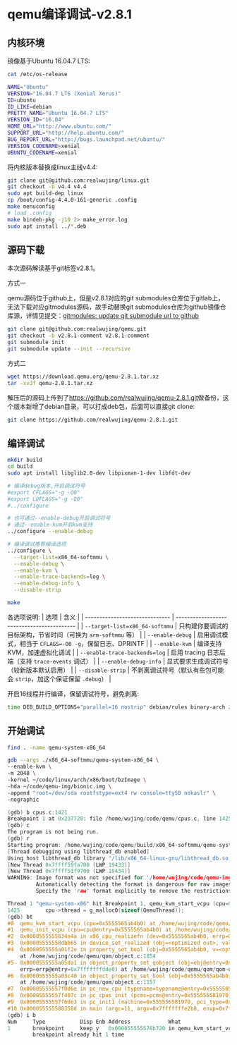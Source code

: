 # qemu编译调试-v2.8.1

## 内核环境

镜像基于Ubuntu 16.04.7 LTS:

```bash
cat /etc/os-release

NAME="Ubuntu"
VERSION="16.04.7 LTS (Xenial Xerus)"
ID=ubuntu
ID_LIKE=debian
PRETTY_NAME="Ubuntu 16.04.7 LTS"
VERSION_ID="16.04"
HOME_URL="http://www.ubuntu.com/"
SUPPORT_URL="http://help.ubuntu.com/"
BUG_REPORT_URL="http://bugs.launchpad.net/ubuntu/"
VERSION_CODENAME=xenial
UBUNTU_CODENAME=xenial
```

将内核版本替换成linux主线v4.4:

```bash
git clone git@github.com:realwujing/linux.git
git checkout -b v4.4 v4.4
sudo apt build-dep linux
cp /boot/config-4.4.0-161-generic .config
make menuconfig
# load .config
make bindeb-pkg -j10 2> make_error.log
sudo apt install ../*.deb
```

## 源码下载

本次源码解读基于git标签v2.8.1。

方式一

qemu源码位于github上，但是v2.8.1对应的git submodules仓库位于gitlab上，无法下载对应gitmodules源码，故手动替换git submodules仓库为github镜像仓库源，详情见提交：[gitmodules: update git submodule url to github](https://github.com/realwujing/qemu/commit/56fe7ca29adddd876b590e301e62d5b6e4b3a33e)

```bash
git clone git@github.com:realwujing/qemu.git
git checkout -b v2.8.1-comment v2.8.1-comment
git submodule init
git submodule update --init --recursive
```

方式二

```bash
wget https://download.qemu.org/qemu-2.8.1.tar.xz
tar -xvJf qemu-2.8.1.tar.xz
```

解压后的源码上传到了<https://github.com/realwujing/qemu-2.8.1.git>做备份，这个版本新增了debian目录，可以打成deb包，后面可以直接git clone:
```bash
git clone https://github.com/realwujing/qemu-2.8.1.git
```

## 编译调试

```bash
mkdir build
cd build
sudo apt install libglib2.0-dev libpixman-1-dev libfdt-dev

# 编译debug版本,开启调试符号
#export CFLAGS="-g -O0"
#export LDFLAGS="-g -O0"
#../configure

# 也可通过--enable-debug开启调试符号
# 通过--enable-kvm开启kvm支持
../configure --enable-debug

# 编译调试推荐编译选项
../configure \
  --target-list=x86_64-softmmu \
  --enable-debug \
  --enable-kvm \
  --enable-trace-backends=log \
  --enable-debug-info \
  --disable-strip

make
```

各选项说明:
| 选项                             | 含义                                         |
| ------------------------------ | ------------------------------------------ |
| `--target-list=x86_64-softmmu` | 只构建你要调试的目标架构，节省时间（可换为 `arm-softmmu` 等）     |
| `--enable-debug`               | 启用调试模式，相当于 `CFLAGS=-O0 -g`，保留日志、DPRINTF    |
| `--enable-kvm`                 | 编译支持 KVM，加速虚拟化调试                           |
| `--enable-trace-backends=log`  | 启用 tracing 日志后端（支持 `trace-events` 调试）      |
| `--enable-debug-info`          | 显式要求生成调试符号（较新版本默认启用）                       |
| `--disable-strip`              | 不剥离调试符号（默认有些包可能会 `strip`，加这个保证保留 `.debug`） |

开启16线程并行编译，保留调试符号，避免剥离:
```bash
time DEB_BUILD_OPTIONS="parallel=16 nostrip" debian/rules binary-arch 2> make_error.log
```

## 开始调试

```bash
find . -name qemu-system-x86_64
```

```bash
gdb --args ./x86_64-softmmu/qemu-system-x86_64 \
--enable-kvm \
-m 2048 \
-kernel ~/code/linux/arch/x86/boot/bzImage \
-hda ~/code/qemu-img/bionic.img \
-append "root=/dev/sda rootfstype=ext4 rw console=ttyS0 nokaslr" \
-nographic
```

```c
(gdb) b cpus.c:1421
Breakpoint 1 at 0x237720: file /home/wujing/code/qemu/cpus.c, line 1425.
(gdb) c
The program is not being run.
(gdb) r
Starting program: /home/wujing/code/qemu/build/x86_64-softmmu/qemu-system-x86_64 --enable-kvm -m 2048 -kernel /home/wujing/code/linux/arch/x86/boot/bzImage -hda /home/wujing/code/qemu-img/bionic.img -append root=/dev/sda\ rootfstype=ext4\ rw\ console=ttyS0\ nokaslr -nographic
[Thread debugging using libthread_db enabled]
Using host libthread_db library "/lib/x86_64-linux-gnu/libthread_db.so.1".
[New Thread 0x7ffff59fa700 (LWP 19433)]
[New Thread 0x7ffff51f9700 (LWP 19434)]
WARNING: Image format was not specified for '/home/wujing/code/qemu-img/bionic.img' and probing guessed raw.
         Automatically detecting the format is dangerous for raw images, write operations on block 0 will be restricted.
         Specify the 'raw' format explicitly to remove the restrictions.

Thread 1 "qemu-system-x86" hit Breakpoint 1, qemu_kvm_start_vcpu (cpu=0x5555565ab4b0) at /home/wujing/code/qemu/cpus.c:1425
1425        cpu->thread = g_malloc0(sizeof(QemuThread));
(gdb) bt
#0  qemu_kvm_start_vcpu (cpu=0x5555565ab4b0) at /home/wujing/code/qemu/cpus.c:1425
#1  qemu_init_vcpu (cpu=cpu@entry=0x5555565ab4b0) at /home/wujing/code/qemu/cpus.c:1470
#2  0x0000555555834a4a in x86_cpu_realizefn (dev=0x5555565ab4b0, errp=0x7fffffffdcf0) at /home/wujing/code/qemu/target-i386/cpu.c:3361
#3  0x00005555558dbb65 in device_set_realized (obj=<optimized out>, value=<optimized out>, errp=0x7fffffffdde0) at /home/wujing/code/qemu/hw/core/qdev.c:918
#4  0x0000555555a01f2e in property_set_bool (obj=0x5555565ab4b0, v=<optimized out>, name=<optimized out>, opaque=0x55555659e2a0, errp=0x7fffffffdde0)
    at /home/wujing/code/qemu/qom/object.c:1854
#5  0x0000555555a05da1 in object_property_set_qobject (obj=obj@entry=0x5555565ab4b0, value=value@entry=0x5555565c68b0, name=name@entry=0x555555b187ab "realized", 
    errp=errp@entry=0x7fffffffdde0) at /home/wujing/code/qemu/qom/qom-qobject.c:27
#6  0x0000555555a03c40 in object_property_set_bool (obj=0x5555565ab4b0, value=<optimized out>, name=0x555555b187ab "realized", errp=0x7fffffffdde0)
    at /home/wujing/code/qemu/qom/object.c:1157
#7  0x00005555557f0d6e in pc_new_cpu (typename=typename@entry=0x555556506200 "qemu64-x86_64-cpu", apic_id=0, errp=0x5555564ee820 <error_fatal>) at /home/wujing/code/qemu/hw/i386/pc.c:1099
#8  0x00005555557f407c in pc_cpus_init (pcms=pcms@entry=0x555556581970) at /home/wujing/code/qemu/hw/i386/pc.c:1188
#9  0x00005555557f6de3 in pc_init1 (machine=0x555556581970, pci_type=0x555555b54084 "i440FX", host_type=0x555555adcc01 "i440FX-pcihost") at /home/wujing/code/qemu/hw/i386/pc_piix.c:149
#10 0x000055555588358d in main (argc=11, argv=0x7fffffffe2b8, envp=0x7fffffffe318) at /home/wujing/code/qemu/vl.c:4548
(gdb) i b
Num     Type           Disp Enb Address            What
1       breakpoint     keep y   0x000055555578b720 in qemu_kvm_start_vcpu at /home/wujing/code/qemu/cpus.c:1425
        breakpoint already hit 1 time
```
